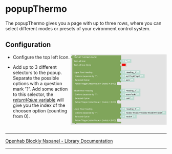 # popupThermo

The popupThermo gives you a page with up to three rows, where you can select different modes or presets of your evironment control system.

## Configuration

[<img src="img/blockLibrary_nspanel_cards_popupThermo.png" align="right" width="300">](img/blockLibrary_nspanel_cards_popupThermo.png)

- Configure the top left Icon.

- Add up to 3 different selectors to the popup. Separate the possible options with a question mark '?'. Add some action to this selector, the [*returnValue* variable](blockLibrary_nspanel_helpers_returnValue.md) will give you the index of the choosen option (counting from 0).

<br clear="right"/>

---

[Openhab Blockly Nspanel - Library Documentation](README.md)

---
